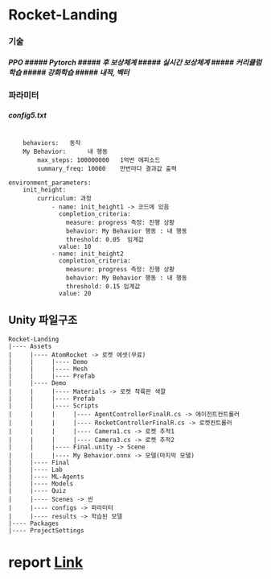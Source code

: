 # Rocket-Landing
### 기술
##### PPO ##### Pytorch ##### 후 보상체계 ##### 실시간 보상체계 ##### 커리큘럼 학습 ##### 강화학습 ##### 내적, 벡터


### 파라미터
##### config5.txt
<pre><code>
    behaviors:   동작
    My Behavior:      내 행동
        max_steps: 100000000   1억번 에피소드
        summary_freq: 10000    만번마다 결과값 출력

environment_parameters:
    init_height:
        curriculum: 과정
            - name: init_height1 -> 코드에 있음
              completion_criteria:
                measure: progress 측정: 진행 상황
                behavior: My Behavior 행동 : 내 행동
                threshold: 0.05  임계값
              value: 10
            - name: init_height2
              completion_criteria:  
                measure: progress 측정: 진행 상황
                behavior: My Behavior 행동 : 내 행동
                threshold: 0.15 임계값
              value: 20
</code></pre>


## Unity 파일구조
```
Rocket-Landing
|---- Assets
|     |---- AtomRocket -> 로켓 에셋(무료)
|     |     |---- Demo
|     |     |---- Mesh
|     |     |---- Prefab
|     |---- Demo
|     |     |---- Materials -> 로켓 착륙판 색깔
|     |     |---- Prefab
|     |     |---- Scripts
|     |     |     |---- AgentControllerFinalR.cs -> 에이전트컨트롤러
|     |     |     |---- RocketControllerFinalR.cs -> 로켓컨트롤러
|     |     |     |---- Camera1.cs -> 로켓 추적1
|     |     |     |---- Camera3.cs -> 로켓 추적2
|     |     |---- Final.unity -> Scene
|     |     |---- My Behavior.onnx -> 모델(마지막 모댈)
|     |---- Final
|     |---- Lab
|     |---- ML-Agents
|     |---- Models
|     |---- Quiz
|     |---- Scenes -> 씬
|     |---- configs -> 파라미터
|     |---- results -> 학습된 모델
|---- Packages
|---- ProjectSettings
```
# report [Link](https://docs.google.com/document/d/1wvJgfdiplu9KBd0RmszDFPmp2Y5kYz2s1mIfXryPQIc/edit?usp=sharing)
